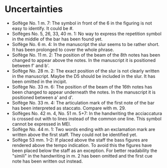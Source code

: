 # Uncertainties

* Solfège No. 1 m. 7: The symbol in front of the 6 in the figuring is not easy to identify. It could be #.
* Solfèges No. 5, 26, 33, 40 m. 1: No way to express the repetition symbol in the middle of the bar has been found yet.
* Solfège No. 6 m. 4: In the manuscript the slur seems to be rather short. It has been prolonged to cover the whole phrase.
* Solfège No. 11 m. 2: The position of the beam of the 8th notes has been changed to appear above the notes. In the manuscript it is positioned between f' and b'.
* Solfège No. 28 m. 2: The exact position of the slur is not clearly written in the manuscript. Maybe the D5 should be included in the slur. It has been omitted in the incipit.
* Solfège No. 33 m. 6: The position of the beam of the 16th notes has been changed to appear underneath the notes. In the manuscript it is positioned between a' and d'.
* Solfège No. 33 m. 4: The articulation mark of the first note of the bar has been interpreted as staccato. Compare with m. 29.
* Solfèges No. 42 m. 4, No. 51 m. 5+7: In the handwriting the acciaccatura is crossed out with to lines instead of the common one line. This symbol cannot be expressed in MEI.
* Solfège No. 44 m. 1: Two words ending with an exclamation mark are written above the first staff. They could not be identified yet.
* Solfège 53 mm. 1–2: If placed above the staff the bass figures are rendered above the tempo indication. To avoid this the figures have been placed below the staff as an exception. For better readability the "simili" in the handwriting in m. 2 has been omitted and the first cue note has been written out instead.